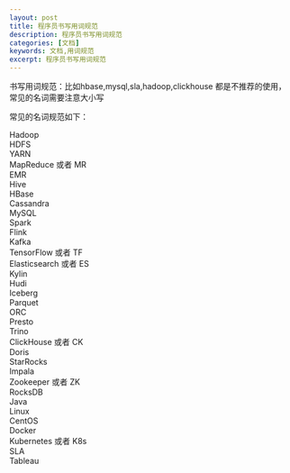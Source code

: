 ```yaml
---
layout: post
title: 程序员书写用词规范
description: 程序员书写用词规范
categories: [文档]
keywords: 文档,用词规范
excerpt: 程序员书写用词规范
---
```



书写用词规范：比如hbase,mysql,sla,hadoop,clickhouse 都是不推荐的使用，常见的名词需要注意大小写

常见的名词规范如下：

Hadoop  
HDFS  
YARN  
MapReduce 或者 MR  
EMR  
Hive  
HBase  
Cassandra  
MySQL  
Spark  
Flink  
Kafka  
TensorFlow 或者 TF  
Elasticsearch 或者 ES  
Kylin  
Hudi  
Iceberg  
Parquet  
ORC  
Presto  
Trino  
ClickHouse 或者 CK  
Doris  
StarRocks  
Impala  
Zookeeper 或者 ZK  
RocksDB  
Java  
Linux   
CentOS  
Docker  
Kubernetes  或者 K8s  
SLA  
Tableau   
